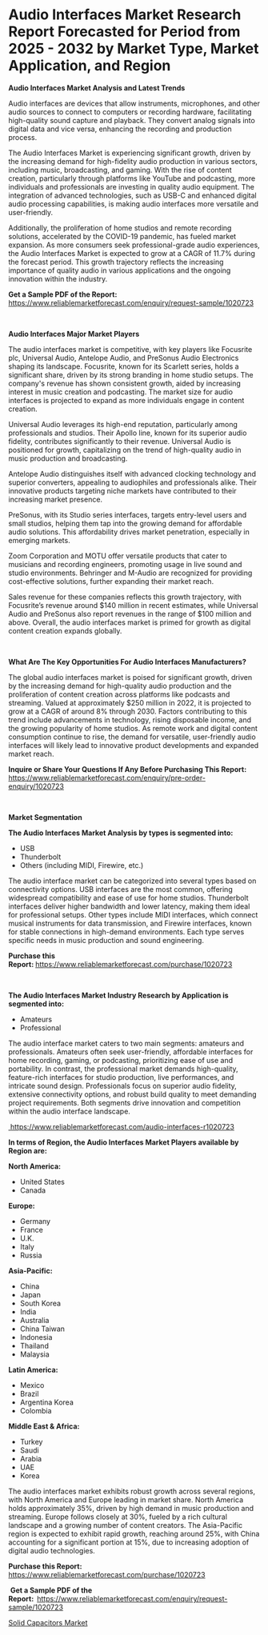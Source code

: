 <p><h1>Audio Interfaces Market Research Report Forecasted for Period from 2025 -  2032 by Market Type, Market Application, and Region</h1></p><p><strong>Audio Interfaces Market Analysis and Latest Trends</strong></p>
<p><p>Audio interfaces are devices that allow instruments, microphones, and other audio sources to connect to computers or recording hardware, facilitating high-quality sound capture and playback. They convert analog signals into digital data and vice versa, enhancing the recording and production process.</p><p>The Audio Interfaces Market is experiencing significant growth, driven by the increasing demand for high-fidelity audio production in various sectors, including music, broadcasting, and gaming. With the rise of content creation, particularly through platforms like YouTube and podcasting, more individuals and professionals are investing in quality audio equipment. The integration of advanced technologies, such as USB-C and enhanced digital audio processing capabilities, is making audio interfaces more versatile and user-friendly.</p><p>Additionally, the proliferation of home studios and remote recording solutions, accelerated by the COVID-19 pandemic, has fueled market expansion. As more consumers seek professional-grade audio experiences, the Audio Interfaces Market is expected to grow at a CAGR of 11.7% during the forecast period. This growth trajectory reflects the increasing importance of quality audio in various applications and the ongoing innovation within the industry.</p></p>
<p><strong>Get a Sample PDF of the Report:&nbsp;</strong> <a href="https://www.reliablemarketforecast.com/enquiry/request-sample/1020723?utm_campaign=2384&utm_medium=2&utm_source=Github&utm_content=ia&utm_term=10022025&utm_id=audio-interfaces">https://www.reliablemarketforecast.com/enquiry/request-sample/1020723</a></p>
<p>&nbsp;</p>
<p><strong>Audio Interfaces Major Market Players</strong></p>
<p><p>The audio interfaces market is competitive, with key players like Focusrite plc, Universal Audio, Antelope Audio, and PreSonus Audio Electronics shaping its landscape. Focusrite, known for its Scarlett series, holds a significant share, driven by its strong branding in home studio setups. The company's revenue has shown consistent growth, aided by increasing interest in music creation and podcasting. The market size for audio interfaces is projected to expand as more individuals engage in content creation.</p><p>Universal Audio leverages its high-end reputation, particularly among professionals and studios. Their Apollo line, known for its superior audio fidelity, contributes significantly to their revenue. Universal Audio is positioned for growth, capitalizing on the trend of high-quality audio in music production and broadcasting.</p><p>Antelope Audio distinguishes itself with advanced clocking technology and superior converters, appealing to audiophiles and professionals alike. Their innovative products targeting niche markets have contributed to their increasing market presence.</p><p>PreSonus, with its Studio series interfaces, targets entry-level users and small studios, helping them tap into the growing demand for affordable audio solutions. This affordability drives market penetration, especially in emerging markets.</p><p>Zoom Corporation and MOTU offer versatile products that cater to musicians and recording engineers, promoting usage in live sound and studio environments. Behringer and M-Audio are recognized for providing cost-effective solutions, further expanding their market reach.</p><p>Sales revenue for these companies reflects this growth trajectory, with Focusrite’s revenue around $140 million in recent estimates, while Universal Audio and PreSonus also report revenues in the range of $100 million and above. Overall, the audio interfaces market is primed for growth as digital content creation expands globally.</p></p>
<p>&nbsp;</p>
<p><strong>What Are The Key Opportunities For Audio Interfaces Manufacturers?</strong></p>
<p><p>The global audio interfaces market is poised for significant growth, driven by the increasing demand for high-quality audio production and the proliferation of content creation across platforms like podcasts and streaming. Valued at approximately $250 million in 2022, it is projected to grow at a CAGR of around 8% through 2030. Factors contributing to this trend include advancements in technology, rising disposable income, and the growing popularity of home studios. As remote work and digital content consumption continue to rise, the demand for versatile, user-friendly audio interfaces will likely lead to innovative product developments and expanded market reach.</p></p>
<p><strong>Inquire or Share Your Questions If Any Before Purchasing This Report:</strong> <a href="https://www.reliablemarketforecast.com/enquiry/pre-order-enquiry/1020723?utm_campaign=2384&utm_medium=2&utm_source=Github&utm_content=ia&utm_term=10022025&utm_id=audio-interfaces">https://www.reliablemarketforecast.com/enquiry/pre-order-enquiry/1020723</a></p>
<p>&nbsp;</p>
<p><strong>Market Segmentation</strong></p>
<p><strong>The Audio Interfaces Market Analysis by types is segmented into:</strong></p>
<p><ul><li>USB</li><li>Thunderbolt</li><li>Others (including MIDI, Firewire, etc.)</li></ul></p>
<p><p>The audio interface market can be categorized into several types based on connectivity options. USB interfaces are the most common, offering widespread compatibility and ease of use for home studios. Thunderbolt interfaces deliver higher bandwidth and lower latency, making them ideal for professional setups. Other types include MIDI interfaces, which connect musical instruments for data transmission, and Firewire interfaces, known for stable connections in high-demand environments. Each type serves specific needs in music production and sound engineering.</p></p>
<p><strong>Purchase this Report:&nbsp;</strong><a href="https://www.reliablemarketforecast.com/purchase/1020723?utm_campaign=2384&utm_medium=2&utm_source=Github&utm_content=ia&utm_term=10022025&utm_id=audio-interfaces">https://www.reliablemarketforecast.com/purchase/1020723</a></p>
<p>&nbsp;</p>
<p><strong>The Audio Interfaces Market Industry Research by Application is segmented into:</strong></p>
<p><ul><li>Amateurs</li><li>Professional</li></ul></p>
<p><p>The audio interface market caters to two main segments: amateurs and professionals. Amateurs often seek user-friendly, affordable interfaces for home recording, gaming, or podcasting, prioritizing ease of use and portability. In contrast, the professional market demands high-quality, feature-rich interfaces for studio production, live performances, and intricate sound design. Professionals focus on superior audio fidelity, extensive connectivity options, and robust build quality to meet demanding project requirements. Both segments drive innovation and competition within the audio interface landscape.</p></p>
<p><a href="https://www.reliablemarketforecast.com/audio-interfaces-r1020723?utm_campaign=2384&utm_medium=2&utm_source=Github&utm_content=ia&utm_term=10022025&utm_id=audio-interfaces">&nbsp;https://www.reliablemarketforecast.com/audio-interfaces-r1020723</a></p>
<p><strong>In terms of Region, the Audio Interfaces Market Players available by Region are:</strong></p>
<p>
    <p> <strong> North America: </strong>
        <ul>
            <li>United States</li>
            <li>Canada</li>
        </ul>
        </p> 
    <p> <strong> Europe: </strong>
        <ul>
            <li>Germany</li>
            <li>France</li>
            <li>U.K.</li>
            <li>Italy</li>
            <li>Russia</li>
        </ul>
        </p> 
    <p> <strong> Asia-Pacific: </strong>
        <ul>
            <li>China</li>
            <li>Japan</li>
            <li>South Korea</li>
            <li>India</li>
            <li>Australia</li>
            <li>China Taiwan</li>
            <li>Indonesia</li>
            <li>Thailand</li>
            <li>Malaysia</li>
        </ul>
        </p> 
    <p> <strong> Latin America: </strong>
        <ul>
            <li>Mexico</li>
            <li>Brazil</li>
            <li>Argentina Korea</li>
            <li>Colombia</li>
        </ul>
        </p> 
    <p> <strong> Middle East & Africa: </strong>
        <ul>
            <li>Turkey</li>
            <li>Saudi</li>
            <li>Arabia</li>
            <li>UAE</li>
            <li>Korea</li>
        </ul>
    </p>
    </p>
<p><p>The audio interfaces market exhibits robust growth across several regions, with North America and Europe leading in market share. North America holds approximately 35%, driven by high demand in music production and streaming. Europe follows closely at 30%, fueled by a rich cultural landscape and a growing number of content creators. The Asia-Pacific region is expected to exhibit rapid growth, reaching around 25%, with China accounting for a significant portion at 15%, due to increasing adoption of digital audio technologies.</p></p>
<p><strong>Purchase this Report: </strong><a href="https://www.reliablemarketforecast.com/purchase/1020723?utm_campaign=2384&utm_medium=2&utm_source=Github&utm_content=ia&utm_term=10022025&utm_id=audio-interfaces">https://www.reliablemarketforecast.com/purchase/1020723</a></p>
<p>&nbsp;<strong>Get a Sample PDF of the Report:&nbsp;&nbsp;</strong><a href="https://www.reliablemarketforecast.com/enquiry/request-sample/1020723?utm_campaign=2384&utm_medium=2&utm_source=Github&utm_content=ia&utm_term=10022025&utm_id=audio-interfaces">https://www.reliablemarketforecast.com/enquiry/request-sample/1020723</a></p>
<p><strong></strong></p>
<p><p><a href="https://github.com/donnettaletizia/Market-Research-Report-List-1/blob/main/solid-capacitors-market.md?utm_campaign=2384&utm_medium=2&utm_source=Github&utm_content=ia&utm_term=10022025&utm_id=audio-interfaces">Solid Capacitors Market</a></p></p>